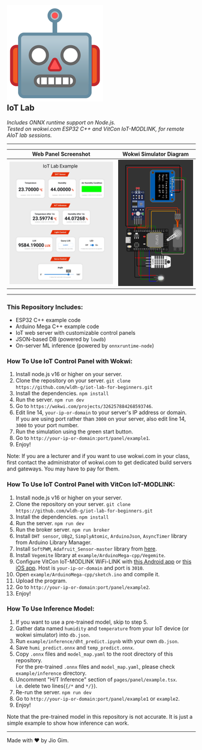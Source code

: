 ## ![Robot Icon](./public/robot.svg) <br /> **IoT Lab**
*Includes ONNX runtime support on Node.js.* \
*Tested on wokwi.com ESP32 C++ and VitCon IoT-MODLINK, for remote AIoT lab sessions.*

---

|               Web Panel Screenshot                 |                     Wokwi Simulator Diagram                  |
|:--------------------------------------------------:|:------------------------------------------------------------:|
| ![IoT Lab Screenshot](./public/screenshot-web.png) | ![Wokwi Simulator Screenshot](./public/screenshot-wokwi.png) |

---

### This Repository Includes:

- ESP32 C++ example code
- Arduino Mega C++ example code
- IoT web server with customizable control panels
- JSON-based DB (powered by `lowdb`)
- On-server ML inference (powered by `onnxruntime-node`)

### How To Use IoT Control Panel with Wokwi:

1. Install node.js v16 or higher on your server.
2. Clone the repository on your server. `git clone https://github.com/wldh-g/iot-lab-for-beginners.git`
3. Install the dependencies. `npm install`
4. Run the server. `npm run dev`
5. Go to `https://wokwi.com/projects/326257884268593746`.
6. Edit line 14, `your-ip-or-domain` to your server's IP address or domain. \
    If you are using port rather than `3000` on your server, also edit line 14, `3000` to your port number.
7. Run the simulation using the green start button.
8. Go to `http://your-ip-or-domain:port/panel/example1`.
9. Enjoy!

Note: If you are a lecturer and if you want to use wokwi.com in your class, first contact the administrator of wokwi.com to get dedicated build servers and gateways. You may have to pay for them.

### How To Use IoT Control Panel with VitCon IoT-MODLINK:

1. Install node.js v16 or higher on your server.
2. Clone the repository on your server. `git clone https://github.com/wldh-g/iot-lab-for-beginners.git`
3. Install the dependencies. `npm install`
4. Run the server. `npm run dev`
5. Run the broker server. `npm run broker`
6. Install `DHT sensor`, `U8g2`, `SimplyAtomic`, `ArduinoJson`, `AsyncTimer` library from Arduino Library Manager.
7. Install `SoftPWM`, `Adafruit_Sensor-master` library from [here](https://github.com/monetIOT/IoT/tree/master/arduino/libraries).
8. Install `Vegemite` library at `example/ArduinoMega-cpp/Vegemite`.
9. Configure VitCon IoT-MODLINK WiFi-LINK with [this Android app](https://play.google.com/store/apps/details?id=vitcon.wificonnectionmanager) or [this iOS app](https://apps.apple.com/app/wifi-connection-manager/id1422994754). Host is `your-ip-or-domain` and port is `3010`.
10. Open `example/ArduinoMega-cpp/sketch.ino` and compile it.
11. Upload the program.
12. Go to `http://your-ip-or-domain:port/panel/example2`.
13. Enjoy!

### How To Use Inference Model:

1. If you want to use a pre-trained model, skip to step 5.
2. Gather data named `humidity` and `temperature` from your IoT device (or wokwi simulator) into `db.json`.
3. Run `example/inference/dht_predict.ipynb` with your own `db.json`.
4. Save `humi_predict.onnx` and `temp_predict.onnx`.
5. Copy `.onnx` files and `model_map.yaml` to the root directory of this repository. \
    For the pre-trained `.onnx` files and `model_map.yaml`, please check `example/inference` directory.
6. Uncomment "H/T Inference" section of `pages/panel/example.tsx`. \
    i.e. delete two lines(`{/*` and `*/}`).
7. Re-run the server. `npm run dev`
8. Go to `http://your-ip-or-domain:port/panel/example1` or `example2`.
9. Enjoy!

Note that the pre-trained model in this repository is not accurate. It is just a simple example to show how inference can work.

---

Made with ♥️ by Jio Gim.

